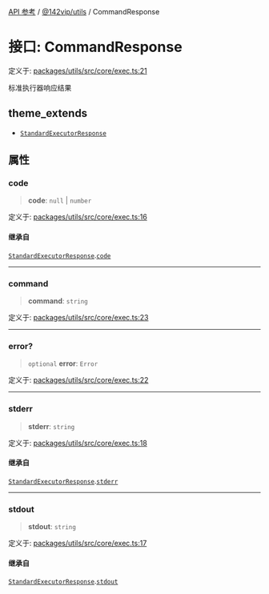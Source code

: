 [API 参考](../wiki/Home) / [@142vip/utils](../wiki/@142vip.utils) / CommandResponse

# 接口: CommandResponse

定义于: [packages/utils/src/core/exec.ts:21](https://github.com/142vip/core-x/blob/58a4aca72f73ebc92491a458c9b83754486dc296/packages/utils/src/core/exec.ts#L21)

标准执行器响应结果

## theme\_extends

* [`StandardExecutorResponse`](../wiki/@142vip.utils.%E6%8E%A5%E5%8F%A3.StandardExecutorResponse)

## 属性

### code

> **code**: `null` | `number`

定义于: [packages/utils/src/core/exec.ts:16](https://github.com/142vip/core-x/blob/58a4aca72f73ebc92491a458c9b83754486dc296/packages/utils/src/core/exec.ts#L16)

#### 继承自

[`StandardExecutorResponse`](../wiki/@142vip.utils.%E6%8E%A5%E5%8F%A3.StandardExecutorResponse).[`code`](../wiki/@142vip.utils.%E6%8E%A5%E5%8F%A3.StandardExecutorResponse#code)

***

### command

> **command**: `string`

定义于: [packages/utils/src/core/exec.ts:23](https://github.com/142vip/core-x/blob/58a4aca72f73ebc92491a458c9b83754486dc296/packages/utils/src/core/exec.ts#L23)

***

### error?

> `optional` **error**: `Error`

定义于: [packages/utils/src/core/exec.ts:22](https://github.com/142vip/core-x/blob/58a4aca72f73ebc92491a458c9b83754486dc296/packages/utils/src/core/exec.ts#L22)

***

### stderr

> **stderr**: `string`

定义于: [packages/utils/src/core/exec.ts:18](https://github.com/142vip/core-x/blob/58a4aca72f73ebc92491a458c9b83754486dc296/packages/utils/src/core/exec.ts#L18)

#### 继承自

[`StandardExecutorResponse`](../wiki/@142vip.utils.%E6%8E%A5%E5%8F%A3.StandardExecutorResponse).[`stderr`](../wiki/@142vip.utils.%E6%8E%A5%E5%8F%A3.StandardExecutorResponse#stderr)

***

### stdout

> **stdout**: `string`

定义于: [packages/utils/src/core/exec.ts:17](https://github.com/142vip/core-x/blob/58a4aca72f73ebc92491a458c9b83754486dc296/packages/utils/src/core/exec.ts#L17)

#### 继承自

[`StandardExecutorResponse`](../wiki/@142vip.utils.%E6%8E%A5%E5%8F%A3.StandardExecutorResponse).[`stdout`](../wiki/@142vip.utils.%E6%8E%A5%E5%8F%A3.StandardExecutorResponse#stdout)
